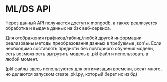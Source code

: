 # ML/DS API

Через данный API получается доступ к mongodb, а также реализуется обработка и выдача данных на бэк веб-сервиса.

Для отображения графиков/таблиц/любой другой информации реализованы методы преобразования данных в требуемые json'ы.
Если необходимо составлять предикты без повторного обучения модели, есть возможность выгрузить модель в .pkl файл и использовать в любой момент.

(pkl файлы здесь используются для оптимизации времени, весят много, но делаются запуском create_pkl.py, который берет их из бд)
